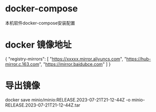 
# docker-compose

本机软件docker-compose安装配置

# docker 镜像地址
{
  "registry-mirrors": [
    "https://xxxxx.mirror.aliyuncs.com",
    "https://hub-mirror.c.163.com",
    "https://mirror.baidubce.com"
  ]
}

# 导出镜像
docker save minio/minio:RELEASE.2023-07-21T21-12-44Z -o minio-RELEASE.2023-07-21T21-12-44Z.tar
